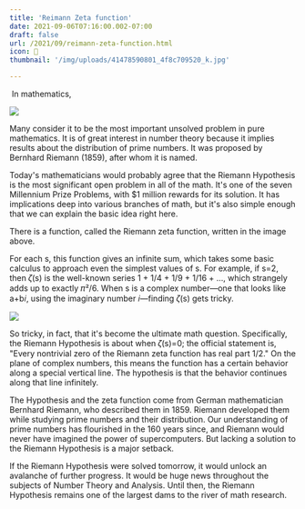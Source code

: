 ```yaml
---
title: 'Reimann Zeta function'
date: 2021-09-06T07:16:00.002-07:00
draft: false
url: /2021/09/reimann-zeta-function.html
icon: 📝
thumbnail: '/img/uploads/41478590801_4f8c709520_k.jpg'

---
```


 In mathematics,

[![](https://1.bp.blogspot.com/-FAdHo7dSKOo/YTYjKrmgNnI/AAAAAAAADNY/dmul29_WFwMYh_ZP9InP3q_wl5l9-QMZwCLcBGAsYHQ/s0/download%2B%25282%2529.png)](https://1.bp.blogspot.com/-FAdHo7dSKOo/YTYjKrmgNnI/AAAAAAAADNY/dmul29_WFwMYh_ZP9InP3q_wl5l9-QMZwCLcBGAsYHQ/s300/download%2B%25282%2529.png)

  

  

Many consider it to be the most important unsolved problem in pure mathematics. It is of great interest in number theory because it implies results about the distribution of prime numbers. It was proposed by Bernhard Riemann (1859), after whom it is named.

  

Today's mathematicians would probably agree that the Riemann Hypothesis is the most significant open problem in all of the math. It's one of the seven Millennium Prize Problems, with $1 million rewards for its solution. It has implications deep into various branches of math, but it's also simple enough that we can explain the basic idea right here.

  

There is a function, called the Riemann zeta function, written in the image above.

  

For each s, this function gives an infinite sum, which takes some basic calculus to approach even the simplest values of s. For example, if s=2, then 𝜁(s) is the well-known series 1 + 1/4 + 1/9 + 1/16 + …, which strangely adds up to exactly 𝜋²/6. When s is a complex number—one that looks like a+b𝑖, using the imaginary number 𝑖—finding 𝜁(s) gets tricky.

[![](https://1.bp.blogspot.com/-hGpELIIjl2g/YTYjXj12ygI/AAAAAAAADNc/vubxVW8NtMg8Dxe7qq5l7c6YOgZXmYXLgCLcBGAsYHQ/s320/riemann-zeta-function-1569526951.png)](https://1.bp.blogspot.com/-hGpELIIjl2g/YTYjXj12ygI/AAAAAAAADNc/vubxVW8NtMg8Dxe7qq5l7c6YOgZXmYXLgCLcBGAsYHQ/s601/riemann-zeta-function-1569526951.png)

  

  

  

So tricky, in fact, that it's become the ultimate math question. Specifically, the Riemann Hypothesis is about when 𝜁(s)=0; the official statement is, "Every nontrivial zero of the Riemann zeta function has real part 1/2." On the plane of complex numbers, this means the function has a certain behavior along a special vertical line. The hypothesis is that the behavior continues along that line infinitely.

  

The Hypothesis and the zeta function come from German mathematician Bernhard Riemann, who described them in 1859. Riemann developed them while studying prime numbers and their distribution. Our understanding of prime numbers has flourished in the 160 years since, and Riemann would never have imagined the power of supercomputers. But lacking a solution to the Riemann Hypothesis is a major setback.

  

If the Riemann Hypothesis were solved tomorrow, it would unlock an avalanche of further progress. It would be huge news throughout the subjects of Number Theory and Analysis. Until then, the Riemann Hypothesis remains one of the largest dams to the river of math research.
